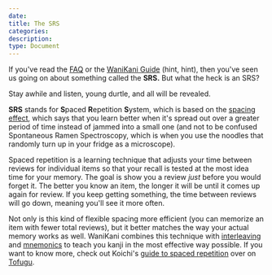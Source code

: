 ```yaml
---
date:
title: The SRS
categories:
description:
type: Document
---
```

If you've read the [FAQ](https://www.wanikani.com/faq) or the [WaniKani Guide](www.wanikani.com/guide) (hint, hint), then you've seen us going on about something called the **SRS.** But what the heck is an SRS?

Stay awhile and listen, young durtle, and all will be revealed.

**SRS** stands for **S**paced **R**epetition **S**ystem, which is based on the [spacing effect](https://en.wikipedia.org/wiki/Spacing_effect), which says that you learn better when it's spread out over a greater period of time instead of jammed into a small one (and not to be confused Spontaneous Ramen Spectroscopy, which is when you use the noodles that randomly turn up in your fridge as a microscope).

Spaced repetition is a learning technique that adjusts your time between reviews for individual items so that your recall is tested at the most idea time for your memory. The goal is show you a review _just_ before you would forget it. The better you know an item, the longer it will be until it comes up again for review.  If you keep getting something, the time between reviews will go down, meaning you'll see it more often.

Not only is this kind of flexible spacing more efficient (you can memorize an item with fewer total reviews), but it better matches the way your actual memory works as well. WaniKani combines this technique with [interleaving](https://www.tofugu.com/japanese/interleaving-japanese/) and [mnemonics](https://www.tofugu.com/series/japanese-mnemonics/) to teach you kanji in the most effective way possible. If you want to know more, check out Koichi's [guide to spaced repetition](https://www.tofugu.com/japanese/spaced-repetition/) over on [Tofugu](www.tofugu.com).
